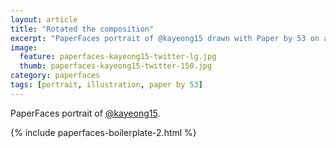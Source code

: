 ```yaml
---
layout: article
title: "Rotated the composition"
excerpt: "PaperFaces portrait of @kayeong15 drawn with Paper by 53 on an iPad."
image:   
  feature: paperfaces-kayeong15-twitter-lg.jpg
  thumb: paperfaces-kayeong15-twitter-150.jpg
category: paperfaces
tags: [portrait, illustration, paper by 53]
---
```


PaperFaces portrait of [@kayeong15](http://twitter.com/kayeong15).

{% include paperfaces-boilerplate-2.html %}